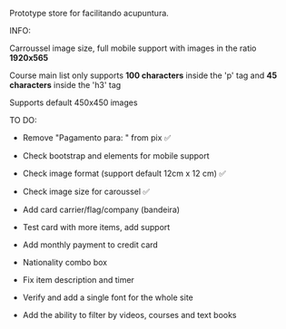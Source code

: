 Prototype store for facilitando acupuntura.



INFO:

Carroussel image size, full mobile support with images in the ratio **1920x565**

Course main list only supports **100 characters** inside the 'p' tag and **45 characters** inside the 'h3' tag

Supports default 450x450 images



TO DO:

- Remove "Pagamento para: " from pix ✅

- Check bootstrap and elements for mobile support

- Check image format (support default 12cm x 12 cm) ✅

- Check image size for caroussel ✅

- Add card carrier/flag/company (bandeira)

- Test card with more items, add support

- Add monthly payment to credit card

- Nationality combo box

- Fix item description and timer

- Verify and add a single font for the whole site

- Add the ability to filter by videos, courses and text books
